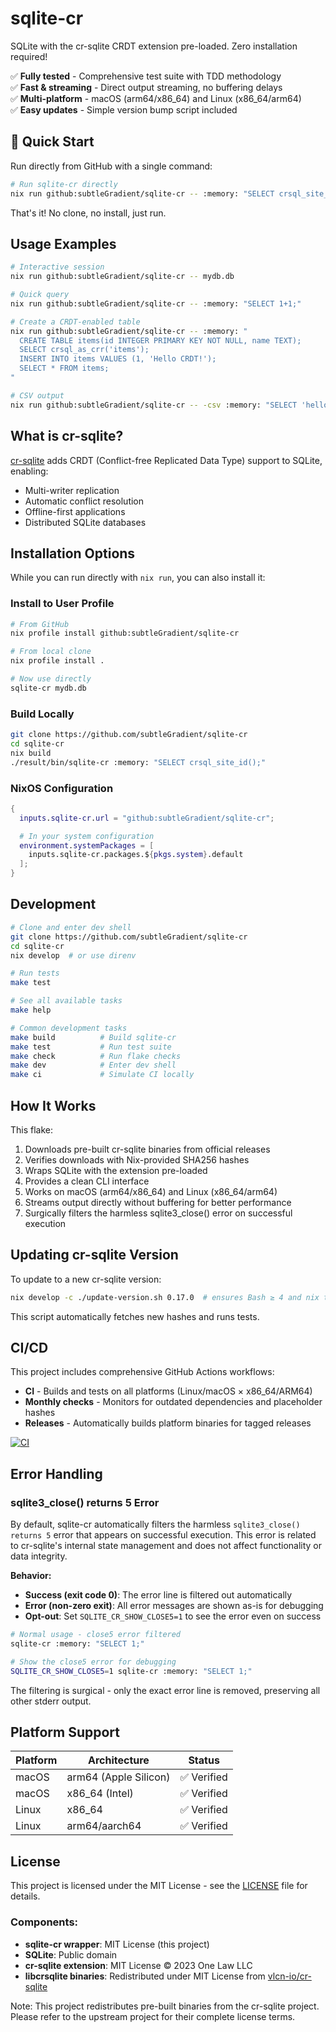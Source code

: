 # sqlite-cr

SQLite with the cr-sqlite CRDT extension pre-loaded. Zero installation required!

✅ **Fully tested** - Comprehensive test suite with TDD methodology  
✅ **Fast & streaming** - Direct output streaming, no buffering delays  
✅ **Multi-platform** - macOS (arm64/x86_64) and Linux (x86_64/arm64)  
✅ **Easy updates** - Simple version bump script included  

## 🚀 Quick Start

Run directly from GitHub with a single command:

```bash
# Run sqlite-cr directly
nix run github:subtleGradient/sqlite-cr -- :memory: "SELECT crsql_site_id();"
```

That's it! No clone, no install, just run.

## Usage Examples

```bash
# Interactive session
nix run github:subtleGradient/sqlite-cr -- mydb.db

# Quick query
nix run github:subtleGradient/sqlite-cr -- :memory: "SELECT 1+1;"

# Create a CRDT-enabled table
nix run github:subtleGradient/sqlite-cr -- :memory: "
  CREATE TABLE items(id INTEGER PRIMARY KEY NOT NULL, name TEXT);
  SELECT crsql_as_crr('items');
  INSERT INTO items VALUES (1, 'Hello CRDT!');
  SELECT * FROM items;
"

# CSV output
nix run github:subtleGradient/sqlite-cr -- -csv :memory: "SELECT 'hello' as greeting, 42 as answer;"
```

## What is cr-sqlite?

[cr-sqlite](https://github.com/vlcn-io/cr-sqlite) adds CRDT (Conflict-free Replicated Data Type) support to SQLite, enabling:
- Multi-writer replication
- Automatic conflict resolution
- Offline-first applications
- Distributed SQLite databases

## Installation Options

While you can run directly with `nix run`, you can also install it:

### Install to User Profile
```bash
# From GitHub
nix profile install github:subtleGradient/sqlite-cr

# From local clone
nix profile install .

# Now use directly
sqlite-cr mydb.db
```

### Build Locally
```bash
git clone https://github.com/subtleGradient/sqlite-cr
cd sqlite-cr
nix build
./result/bin/sqlite-cr :memory: "SELECT crsql_site_id();"
```

### NixOS Configuration
```nix
{
  inputs.sqlite-cr.url = "github:subtleGradient/sqlite-cr";

  # In your system configuration
  environment.systemPackages = [
    inputs.sqlite-cr.packages.${pkgs.system}.default
  ];
}
```

## Development

```bash
# Clone and enter dev shell
git clone https://github.com/subtleGradient/sqlite-cr
cd sqlite-cr
nix develop  # or use direnv

# Run tests
make test

# See all available tasks
make help

# Common development tasks
make build          # Build sqlite-cr
make test           # Run test suite  
make check          # Run flake checks
make dev            # Enter dev shell
make ci             # Simulate CI locally
```

## How It Works

This flake:
1. Downloads pre-built cr-sqlite binaries from official releases
2. Verifies downloads with Nix-provided SHA256 hashes
3. Wraps SQLite with the extension pre-loaded
4. Provides a clean CLI interface
5. Works on macOS (arm64/x86_64) and Linux (x86_64/arm64)
6. Streams output directly without buffering for better performance
7. Surgically filters the harmless sqlite3_close() error on successful execution

## Updating cr-sqlite Version

To update to a new cr-sqlite version:
```bash
nix develop -c ./update-version.sh 0.17.0  # ensures Bash ≥ 4 and nix tools
```

This script automatically fetches new hashes and runs tests.

## CI/CD

This project includes comprehensive GitHub Actions workflows:

- **CI** - Builds and tests on all platforms (Linux/macOS × x86_64/ARM64)
- **Monthly checks** - Monitors for outdated dependencies and placeholder hashes
- **Releases** - Automatically builds platform binaries for tagged releases

[![CI](https://github.com/subtleGradient/sqlite-cr/actions/workflows/ci.yml/badge.svg)](https://github.com/subtleGradient/sqlite-cr/actions/workflows/ci.yml)

## Error Handling

### sqlite3_close() returns 5 Error

By default, sqlite-cr automatically filters the harmless `sqlite3_close() returns 5` error that appears on successful execution. This error is related to cr-sqlite's internal state management and does not affect functionality or data integrity.

**Behavior:**
- **Success (exit code 0)**: The error line is filtered out automatically
- **Error (non-zero exit)**: All error messages are shown as-is for debugging
- **Opt-out**: Set `SQLITE_CR_SHOW_CLOSE5=1` to see the error even on success

```bash
# Normal usage - close5 error filtered
sqlite-cr :memory: "SELECT 1;"

# Show the close5 error for debugging
SQLITE_CR_SHOW_CLOSE5=1 sqlite-cr :memory: "SELECT 1;"
```

The filtering is surgical - only the exact error line is removed, preserving all other stderr output.

## Platform Support

| Platform | Architecture | Status |
|----------|--------------|---------|
| macOS    | arm64 (Apple Silicon) | ✅ Verified |
| macOS    | x86_64 (Intel) | ✅ Verified |
| Linux    | x86_64 | ✅ Verified |
| Linux    | arm64/aarch64 | ✅ Verified |

## License

This project is licensed under the MIT License - see the [LICENSE](LICENSE) file for details.

### Components:
- **sqlite-cr wrapper**: MIT License (this project)
- **SQLite**: Public domain
- **cr-sqlite extension**: MIT License © 2023 One Law LLC
- **libcrsqlite binaries**: Redistributed under MIT License from [vlcn-io/cr-sqlite](https://github.com/vlcn-io/cr-sqlite)

Note: This project redistributes pre-built binaries from the cr-sqlite project. Please refer to the upstream project for their complete license terms.